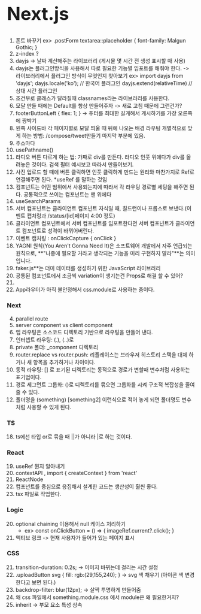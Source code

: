 <h1 style="font-size: 48px;">Next.js</h1>

1. 폰트 바꾸기
   ex> .postForm textarea::placeholder {
   font-family: Malgun Gothic;
   }
2. z-index ?
3. dayjs -> 날짜 계산해주는 라이브러리 (게시물 몇 시간 전 생성 표시할 때 사용)
4. dayjs는 플러그인방식을 사용해서 따로 필요한 기능별 임포트를 해줘야 한다. -> 라이브러리에서 플러그인 방식이 무엇인지 찾아보기
   ex> import dayjs from 'dayjs';
   dayjs.locale('ko'); // 한국어 플러그인
   dayjs.extend(relativeTime) // 상대 시간 플러그인
5. 조건부로 클래스가 달라질때 classnames라는 라이브러리를 사용한다.
6. 모달 만들 때에는 Default를 항상 만들어주자 -> 새로 고침 때문에 그런건가?
7. footerButtonLeft {
   flex: 1;
   } -> 푸터를 최대한 길게해서 게시하기를 가장 오른쪽에 짱박기
8. 왼쪽 사이드바 각 페이지별로 모달 띄울 때 뒤에 나오는 배경 라우팅 개별적으로 맞게 하는 방법: /compose/tweet만들기 마지막 부분에 있음.
9. 주소마다
10. usePathname()
11. 라디오 버튼 다르게 하는 법: 가짜로 div를 만든다. 라디오 인풋 위에다가 div를 올려놓은 것이다.
    검색 필터 예시보고 따라서 만들어보기.
12. 사진 업로드 할 때에 버튼 클릭하면 인풋 클릭하게 만드는 원리와 마찬가지로 Ref로 연결해주면 된다.  *useRef 를 말하는 것임
13. 컴포넌트는 어떤 범위에서 사용되는지에 따라서 각 라우팅 경로별 세팅을 해주면 된다. 공통적으로 쓰이는 컴포넌트는 맨 위에다
14. useSearchParams
15. 서버 컴포넌트는 클라이언트 컴포넌트 자식일 때, 칠드런이나 프롭스로 보낸다.(이벤트 캡처링과 /status/[id]페이지 4:00 정도)
16. 클라이언트 컴포넌트에서 서버 컴포넌트를 임포트한다면 서버 컴포넌트가 클라이언트 컴포넌트로 성격이 바뀌어버린다.
17. 이벤트 캡처링 : onClickCapture { onClick }
18. YAGNI 원칙(You Aren't Gonna Need It)은 소프트웨어 개발에서 자주 언급되는 원칙으로,
    **"나중에 필요할 거라고 생각되는 기능을 미리 구현하지 말라"**는 의미입니다.
19. faker.js**는 더미 데이터를 생성하기 위한 JavaScript 라이브러리
20. 공통된 컴포넌트에서 조금씩 variation이 생기는건 Props로 해결 할 수 있어?
21. &nbsp;
22. App라우터가 아직 불안정해서 css.module로 사용하는 중이다.


### Next

4. parallel route
5. server component vs client component
6. 앱 라우팅은 소스코드 디렉토리 기반으로 라우팅을 만들어 낸다.
9. 인터셉트 라우팅: (.), (..)로
10. private 폴더: _component 디렉토리
11. router.replace vs router.push: 리플레이스는 브라우저 히스토리 스택을 대체 하거나 새 항목을 추가하거나 차이이다.
7. 동적 라우팅: [] 로 표기된 디렉토리는 동적으로 경로가 변할때 변수처럼 사용하는 표기법이다.
8. 경로 세그먼트 그룹화: ()로 디렉토리를 묶으면 그룹화를 시켜 구조적 복잡성을 줄여줄 수 있다.
3. 폴더명을 (something) [something2] 이런식으로 적어 놓게 되면 폴더명도 변수처럼 사용할 수 있게 된다.

### TS

18. ts에선 타입 or로 묶을 때 ||가 아니라 |로 하는 것이다.

### React

19. useRef 뭔지 알아내기
17. contextAPI , import { createContext } from 'react'
12. ReactNode
2. 컴포넌트를 중심으로 응집해서 설계한 코드는 생산성이 훨씬 좋다.
1. tsx 파일로 작업한다.

### Logic

20. optional chaining 이용해서 null 케이스 처리하기
    - ex> const onClickButton = () => {
      imageRef.current?.click();
      }
13. 액티브 링크 -> 현재 사용자가 들어가 있는 페이지 표시

### CSS
21. transition-duration: 0.2s; -> 이미지 바뀌는데 걸리는 시간 설정
22. .uploadButton svg { fill: rgb:(29,155,240); } -> svg 색 채우기 (아이콘 색 변경한다고 보면 된다.) 
16. backdrop-filter: blur(12px); -> 살짝 투명하게 만들어줌
15. 왜 css 파일에서 something.module.css 에서 module은 왜 필요한거지?
14. inherit -> 부모 요소 특성 상속